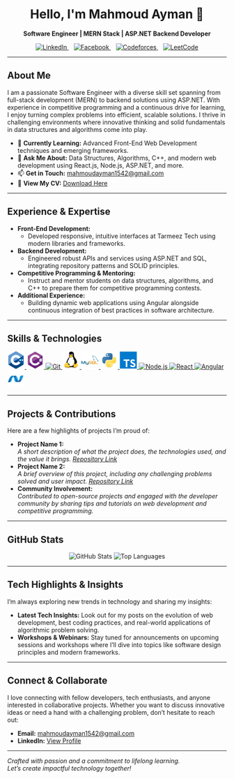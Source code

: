 <h1 align="center">Hello, I'm Mahmoud Ayman 👋</h1>
<p align="center">
  <strong>Software Engineer | MERN Stack | ASP.NET Backend Developer</strong>
</p>

<!-- Profile Links -->
<p align="center">
  <a href="https://www.linkedin.com/in/mahm0udayman/" target="_blank">
    <img src="https://raw.githubusercontent.com/rahuldkjain/github-profile-readme-generator/master/src/images/icons/Social/linked-in-alt.svg" alt="LinkedIn" height="30" width="40"/>
  </a>&nbsp;&nbsp;
  <a href="https://www.facebook.com/m7m0oud" target="_blank">
    <img src="https://raw.githubusercontent.com/rahuldkjain/github-profile-readme-generator/master/src/images/icons/Social/facebook.svg" alt="Facebook" height="30" width="40"/>
  </a>&nbsp;&nbsp;
  <a href="https://codeforces.com/profile/balltze" target="_blank">
    <img src="https://raw.githubusercontent.com/rahuldkjain/github-profile-readme-generator/master/src/images/icons/Social/codeforces.svg" alt="Codeforces" height="30" width="40"/>
  </a>&nbsp;&nbsp;
  <a href="https://leetcode.com/MahmoodAyman" target="_blank">
    <img src="https://raw.githubusercontent.com/rahuldkjain/github-profile-readme-generator/master/src/images/icons/Social/leet-code.svg" alt="LeetCode" height="30" width="40"/>
  </a>
</p>

<hr>

## About Me

I am a passionate Software Engineer with a diverse skill set spanning from full-stack development (MERN) to backend solutions using ASP.NET. With experience in competitive programming and a continuous drive for learning, I enjoy turning complex problems into efficient, scalable solutions. I thrive in challenging environments where innovative thinking and solid fundamentals in data structures and algorithms come into play.

- 🌱 **Currently Learning:** Advanced Front-End Web Development techniques and emerging frameworks.
- 💬 **Ask Me About:** Data Structures, Algorithms, C++, and modern web development using React.js, Node.js, ASP.NET, and more.
- 📫 **Get in Touch:** [mahmoudayman1542@gmail.com](mailto:mahmoudayman1542@gmail.com)
- 📄 **View My CV:** [Download Here](https://drive.google.com/file/d/1a7eThR0l5R3Sw_vOYMFvZ1U5HlDKLrk0/view?usp=sharing)

---

## Experience & Expertise

- **Front-End Development:**  
  - Developed responsive, intuitive interfaces at Tarmeez Tech using modern libraries and frameworks.
- **Backend Development:**  
  - Engineered robust APIs and services using ASP.NET and SQL, integrating repository patterns and SOLID principles.
- **Competitive Programming & Mentoring:**  
  - Instruct and mentor students on data structures, algorithms, and C++ to prepare them for competitive programming contests.
- **Additional Experience:**  
  - Building dynamic web applications using Angular alongside continuous integration of best practices in software architecture.

---

## Skills & Technologies

<p align="left">
  <a href="https://www.w3schools.com/cpp/" target="_blank" rel="noreferrer">
    <img src="https://raw.githubusercontent.com/devicons/devicon/master/icons/cplusplus/cplusplus-original.svg" alt="C++" width="40" height="40"/>
  </a>
  <a href="https://www.w3schools.com/cs/" target="_blank" rel="noreferrer">
    <img src="https://raw.githubusercontent.com/devicons/devicon/master/icons/csharp/csharp-original.svg" alt="C#" width="40" height="40"/>
  </a>
  <a href="https://git-scm.com/" target="_blank" rel="noreferrer">
    <img src="https://www.vectorlogo.zone/logos/git-scm/git-scm-icon.svg" alt="Git" width="40" height="40"/>
  </a>
  <a href="https://www.linux.org/" target="_blank" rel="noreferrer">
    <img src="https://raw.githubusercontent.com/devicons/devicon/master/icons/linux/linux-original.svg" alt="Linux" width="40" height="40"/>
  </a>
  <a href="https://www.mysql.com/" target="_blank" rel="noreferrer">
    <img src="https://raw.githubusercontent.com/devicons/devicon/master/icons/mysql/mysql-original-wordmark.svg" alt="MySQL" width="40" height="40"/>
  </a>
  <a href="https://www.python.org" target="_blank" rel="noreferrer">
    <img src="https://raw.githubusercontent.com/devicons/devicon/master/icons/python/python-original.svg" alt="Python" width="40" height="40"/>
  </a>
  <a href="https://www.typescriptlang.org/" target="_blank" rel="noreferrer">
    <img src="https://raw.githubusercontent.com/devicons/devicon/master/icons/typescript/typescript-original.svg" alt="TypeScript" width="40" height="40"/>
  </a>
  <a href="https://nodejs.org/en" target="_blank" rel="noreferrer">
    <img src="https://upload.wikimedia.org/wikipedia/commons/thumb/d/d9/Node.js_logo.svg/590px-Node.js_logo.svg.png" alt="Node.js" width="40" height="40"/>
  </a>
  <a href="https://reactjs.org" target="_blank" rel="noreferrer">
    <img src="https://upload.wikimedia.org/wikipedia/commons/thumb/a/a7/React-icon.svg/512px-React-icon.svg.png" alt="React" width="40" height="40"/>
  </a>
  <a href="https://angular.io" target="_blank" rel="noreferrer">
    <img src="https://angular.io/assets/images/logos/angular/angular.svg" alt="Angular" width="40" height="40"/>
  </a>
  <a href="https://dotnet.microsoft.com/apps/aspnet" target="_blank" rel="noreferrer">
    <img src="https://raw.githubusercontent.com/devicons/devicon/master/icons/dot-net/dot-net-original.svg" alt="ASP.NET" width="40" height="40"/>
  </a>
</p>

---

## Projects & Contributions

Here are a few highlights of projects I’m proud of:

- **Project Name 1:**  
  *A short description of what the project does, the technologies used, and the value it brings. [Repository Link](#)*
- **Project Name 2:**  
  *A brief overview of this project, including any challenging problems solved and user impact. [Repository Link](#)*
- **Community Involvement:**  
  *Contributed to open-source projects and engaged with the developer community by sharing tips and tutorials on web development and competitive programming.*

---

## GitHub Stats

<p align="center">
  <img src="https://github-readme-stats.vercel.app/api?username=MahmoodAyman&show_icons=true&theme=radical" alt="GitHub Stats"/>
  <img src="https://github-readme-stats.vercel.app/api/top-langs/?username=MahmoodAyman&layout=compact&theme=radical" alt="Top Languages"/>
</p>

---

## Tech Highlights & Insights

I’m always exploring new trends in technology and sharing my insights:
- **Latest Tech Insights:** Look out for my posts on the evolution of web development, best coding practices, and real-world applications of algorithmic problem solving.
- **Workshops & Webinars:** Stay tuned for announcements on upcoming sessions and workshops where I’ll dive into topics like software design principles and modern frameworks.

---

## Connect & Collaborate

I love connecting with fellow developers, tech enthusiasts, and anyone interested in collaborative projects. Whether you want to discuss innovative ideas or need a hand with a challenging problem, don’t hesitate to reach out:

- **Email:** [mahmoudayman1542@gmail.com](mailto:mahmoudayman1542@gmail.com)
- **LinkedIn:** [View Profile](https://www.linkedin.com/in/mahm0udayman/)

---

*Crafted with passion and a commitment to lifelong learning.*  
*Let’s create impactful technology together!*
